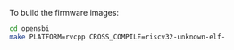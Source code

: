 To build the firmware images:

```bash
cd opensbi
make PLATFORM=rvcpp CROSS_COMPILE=riscv32-unknown-elf-
```
